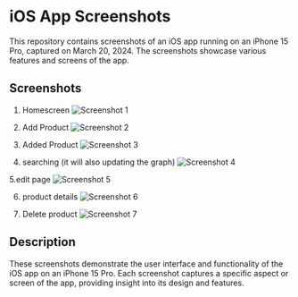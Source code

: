 

# iOS App Screenshots

This repository contains screenshots of an iOS app running on an iPhone 15 Pro, captured on March 20, 2024. The screenshots showcase various features and screens of the app.

## Screenshots

1. Homescreen ![Screenshot 1](https://i.postimg.cc/Zq705BwW/Simulator-Screenshot-i-Phone-15-Pro-2024-03-20-at-12-24-34.png)

2. Add Product ![Screenshot 2](https://i.postimg.cc/dt21TSWP/Simulator-Screenshot-i-Phone-15-Pro-2024-03-20-at-12-25-14.png)

3. Added Product ![Screenshot 3](https://i.postimg.cc/50XyY4rn/Simulator-Screenshot-i-Phone-15-Pro-2024-03-20-at-12-25-37.png)

4. searching (it will also updating the graph) ![Screenshot 4](https://i.postimg.cc/44hnX3V3/Simulator-Screenshot-i-Phone-15-Pro-2024-03-20-at-12-25-49.png)

5.edit page  ![Screenshot 5](https://i.postimg.cc/9F500jYY/Simulator-Screenshot-i-Phone-15-Pro-2024-03-20-at-12-26-15.png)

6. product details ![Screenshot 6](https://i.postimg.cc/wMJB2WgN/Simulator-Screenshot-i-Phone-15-Pro-2024-03-20-at-12-28-05.png)

7. Delete product ![Screenshot 7](https://i.postimg.cc/yd2dFq4B/Simulator-Screenshot-i-Phone-15-Pro-2024-03-20-at-12-28-12.png)

## Description

These screenshots demonstrate the user interface and functionality of the iOS app on an iPhone 15 Pro. Each screenshot captures a specific aspect or screen of the app, providing insight into its design and features.

